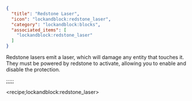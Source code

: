 ```json
{
  "title": "Redstone Laser",
  "icon": "lockandblock:redstone_laser",
  "category": "lockandblock:blocks",
  "associated_items": [
    "lockandblock:redstone_laser"
  ]
}
```

Redstone lasers emit a laser, which will damage any entity that touches it.
They must be powered by redstone to activate, allowing you to enable and disable the protection.

;;;;;

<recipe;lockandblock:redstone_laser>
